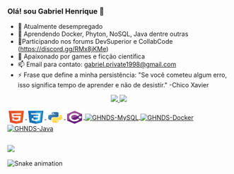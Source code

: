 ### Olá! sou Gabriel Henrique 👋

- 🔭 Atualmente desempregado
- 🌱 Aprendendo Docker, Phyton, NoSQL, Java dentre outras 
- 📝Participando nos forums DevSuperior e CollabCode (https://discord.gg/RMx8jKMe)
- 💬 Apaixonado por games e ficção científica
- 📫 Email para contato: gabriel.private1998@gmail.com
- ⚡ Frase que define a minha persistência: "Se você cometeu algum erro, isso significa tempo de aprender e não de desistir." -Chico Xavier

<div align="center">
  <a href="https://github.com/GabrielHNDS2018">
  <img height="45%" src="https://github-readme-stats.vercel.app/api?username=GabrielHNDS2018&show_icons=true&theme=github_dark&include_all_commits=true&count_private=true"/>
  <img height="45%" src="https://github-readme-stats.vercel.app/api/top-langs/?username=GabrielHNDS2018&layout=compact&langs_count=7&theme=github_dark"/>
</div>
  
</div>
<div style="display: inline_block"><br>
  <img align="center" alt="GHNDS-HTML" height="30" width="40" src="https://raw.githubusercontent.com/devicons/devicon/master/icons/html5/html5-original.svg">
  <img align="center" alt="GHNDS-CSS" height="30" width="40" src="https://raw.githubusercontent.com/devicons/devicon/master/icons/css3/css3-original.svg">
  <img align="center" alt="GHNDS-Python" height="30" width="40" src="https://raw.githubusercontent.com/devicons/devicon/master/icons/python/python-original.svg">
  <img align="center" alt="GHNDS-Csharp" height="30" width="40" src="https://raw.githubusercontent.com/devicons/devicon/master/icons/csharp/csharp-original.svg">
  <img align="center" alt="GHNDS-MySQL" height="30" width="40" src="https://cdn.jsdelivr.net/gh/devicons/devicon/icons/mysql/mysql-original.svg" />
  <img align="center" alt="GHNDS-Docker" height="30" width="40" src="https://cdn.jsdelivr.net/gh/devicons/devicon/icons/docker/docker-original-wordmark.svg" />
  <img align="center" alt="GHNDS-Java" height="30" width="40" src="https://cdn.jsdelivr.net/gh/devicons/devicon/icons/java/java-original.svg" />
</div>

##

<div>
  <a href = "mailto:contatogabriel.private1998@gmail.com"><img src="https://img.shields.io/badge/-Gmail-%23333?style=for-the-badge&logo=gmail&logoColor=white" target="_blank"></a>
  
  ![Snake animation](https://github.com/GabrielHNDS2018/GabrielHNDS2018/blob/output/github-contribution-grid-snake.svg)
 
</div>
